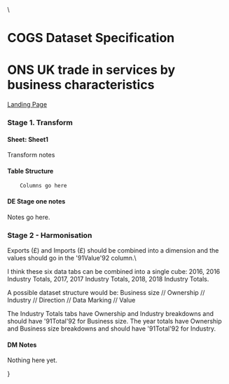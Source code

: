
<!-- #region -->\
# COGS Dataset Specification

# ONS UK trade in services by business characteristics
[Landing Page](https://www.ons.gov.uk/businessindustryandtrade/internationaltrade/datasets/uktradeingoodsbybusinesscharacteristics)

### Stage 1. Transform

#### Sheet: Sheet1

Transform notes

#### Table Structure

		Columns go here

#### DE Stage one notes
Notes go here.

### Stage 2 - Harmonisation

Exports (£) and Imports (£) should be combined into a dimension and the values should go in the \'91Value\'92 column.\

I think these six data tabs can be combined into a single cube: 2016, 2016 Industry Totals, 2017, 2017 Industry Totals, 2018, 2018 Industry Totals.

A possible dataset structure would be:
Business size // Ownership // Industry // Direction // Data Marking // Value

The Industry Totals tabs have Ownership and Industry breakdowns and should have \'91Total\'92 for Business size.
The year totals have Ownership and Business size breakdowns and should have \'91Total\'92 for Industry.


#### DM Notes

Nothing here yet.
<!-- #endregion -->}
